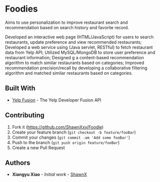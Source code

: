 # Foodies

Aims to use personalization to improve restaurant search and recommendation based on search history and favorite record.

Developed an interactive web page (HTML/JavaScript) for users to search restaurants, update preference and view recommended restaurants; 
Developed a web service using (Java servlet, RESTful) to fetch restaurant data from Yelp API; 
Utilized MySQL/MongoDB to store user preference and restaurant information; 
Designed g a content-based recommendation algorithm to match similar restaurants based on categories; 
Improved recommendation precision/recall by developing a collaborative filtering algorithm and matched similar restaurants based on categories.


## Built With

* [Yelp Fusion](https://www.yelp.com/developers/documentation/v3) - The Yelp Developer Fusion API


## Contributing

1. Fork it (<https://github.com/ShawnXxy/Foodie>)
2. Create your feature branch (`git checkout -b feature/fooBar`)
3. Commit your changes (`git commit -am 'Add some fooBar'`)
4. Push to the branch (`git push origin feature/fooBar`)
5. Create a new Pull Request



## Authors

* **Xiangyu Xiao** - *Initial work* - [ShawnX](https://github.com/ShawnXxy)


